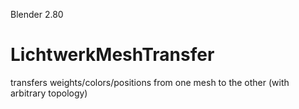 Blender 2.80
# LichtwerkMeshTransfer
transfers weights/colors/positions from one mesh to the other (with arbitrary topology)
